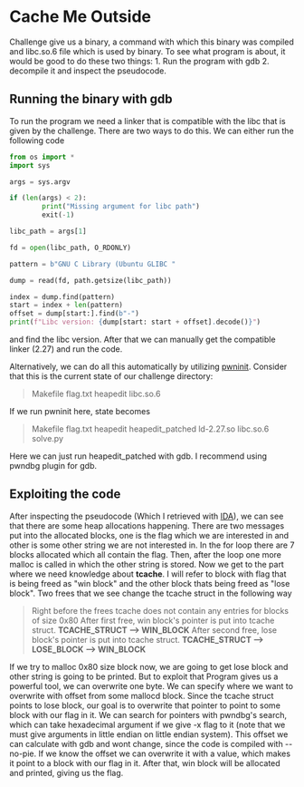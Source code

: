 # Cache Me Outside

Challenge give us a binary, a command with which this binary was compiled and libc.so.6 file which is used by binary. To see what program is about, it would be good to do these two things: 1. Run the program with gdb 2. decompile it and inspect the pseudocode.

## Running the binary with gdb

To run the program we need a linker that is compatible with the libc that is given by the challenge. There are two ways to do this. We can either run the following code

```python
from os import *
import sys

args = sys.argv

if (len(args) < 2):
        print("Missing argument for libc path")
        exit(-1)

libc_path = args[1]

fd = open(libc_path, O_RDONLY)

pattern = b"GNU C Library (Ubuntu GLIBC "

dump = read(fd, path.getsize(libc_path))

index = dump.find(pattern)
start = index + len(pattern)
offset = dump[start:].find(b"-")
print(f"Libc version: {dump[start: start + offset].decode()}")
```

and find the libc version. After that we can manually get the compatible linker (2.27) and run the code.

Alternatively, we can do all this automatically by utilizing [pwninit](https://github.com/io12/pwninit). Consider that this is the current state of our challenge directory:

> Makefile  flag.txt  heapedit  libc.so.6

If we run pwninit here, state becomes

> Makefile  flag.txt  heapedit  heapedit_patched  ld-2.27.so  libc.so.6  solve.py

Here we can just run heapedit_patched with gdb. I recommend using pwndbg plugin for gdb.

## Exploiting the code

After inspecting the pseudocode (Which I retrieved with [IDA](https://hex-rays.com/ida-free/)), we can see that there are some heap allocations happening. There are two messages put into the allocated blocks, one is the flag which we are interested in and other is some other string we are not interested in. In the for loop there are 7 blocks allocated which all contain the flag. Then, after the loop one more malloc is called in which the other string is stored. Now we get to the part where we need knowledge about **tcache**. I will refer to block with flag that is being freed as "win block" and the other block thats being freed as "lose block". Two frees that we see change the tcache struct in the following way

> Right before the frees tcache does not contain any entries for blocks of size 0x80
> After first free, win block's pointer is put into tcache struct. **TCACHE_STRUCT --> WIN_BLOCK**
> After second free, lose block's pointer is put into tcache struct. **TCACHE_STRUCT --> LOSE_BLOCK --> WIN_BLOCK**

If we try to malloc 0x80 size block now, we are going to get lose block and other string is going to be printed. But to exploit that Program gives us a powerful tool, we can overwrite one byte. We can specify where we want to overwrite with offset from some mallocd block. Since the tcache struct points to lose block, our goal is to overwrite that pointer to point to some block with our flag in it. We can search for pointers with pwndbg's search, which can take hexadecimal argument if we give -x flag to it (note that we must give arguments in little endian on little endian system). This offset we can calculate with gdb and wont change, since the code is compiled with --no-pie. If we know the offset we can overwrite it with a value, which makes it point to a block with our flag in it. After that, win block will be allocated and printed, giving us the flag.
